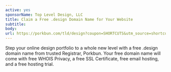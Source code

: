 ```yaml
---
active: yes
sponsorName: Top Level Design, LLC
title: Claim a Free .design Domain Name for Your Website
subtitle: 
body: 
url: https://porkbun.com/tld/design?coupon=SHORTCUTS&utm_source=shortcuts.design_sponsorship&utm_medium=homepage_sponsor_december_21
---
```


Step your online design portfolio to a whole new level with a free .design domain name from trusted Registrar, Porkbun. Your free domain name will come with free WHOIS Privacy, a free SSL Certificate, free email hosting, and a free hosting trial.
